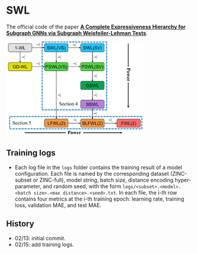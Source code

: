 # SWL

The official code of the paper **[A Complete Expressiveness Hierarchy for Subgraph GNNs via Subgraph Weisfeiler-Lehman Tests](https://arxiv.org/pdf/2302.07090.pdf)**.

<img src="algorithm.png" alt="algorithm" style="zoom:36%;" />

## Training logs

- Each log file in the `logs` folder contains the training result of a model configuration. Each file is named by the corresponding dataset (ZINC-subset or ZINC-full), model string, batch size, distance encoding hyper-parameter, and random seed, with the form `logs/<subset>.<model>.<batch size>.<max distance>.<seed>.txt`. In each file, the i-th row contains four metrics at the i-th training epoch: learning rate, training loss, validation MAE, and test MAE.


## History

- 02/13: initial commit.
- 02/15: add training logs.